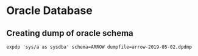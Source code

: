 # Oracle Database

## Creating dump of oracle schema

`expdp 'sys/a as sysdba' schema=ARROW dumpfile=arrow-2019-05-02.dpdmp`
